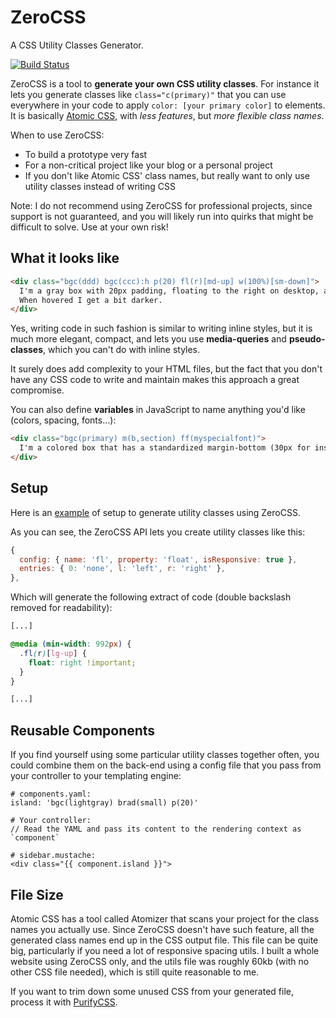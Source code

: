 # ZeroCSS

A CSS Utility Classes Generator.

[![Build Status](https://travis-ci.org/verekia/zerocss.svg?branch=master)](https://travis-ci.org/verekia/zerocss)

ZeroCSS is a tool to **generate your own CSS utility classes**. For instance it lets you generate classes like `class="c(primary)"` that you can use everywhere in your code to apply `color: [your primary color]` to elements. It is basically [Atomic CSS](http://acss.io/), with *less features*, but *more flexible class names*.

When to use ZeroCSS:
- To build a prototype very fast
- For a non-critical project like your blog or a personal project
- If you don't like Atomic CSS' class names, but really want to only use utility classes instead of writing CSS

Note: I do not recommend using ZeroCSS for professional projects, since support is not guaranteed, and you will likely run into quirks that might be difficult to solve. Use at your own risk!

## What it looks like

```html
<div class="bgc(ddd) bgc(ccc):h p(20) fl(r)[md-up] w(100%)[sm-down]">
  I'm a gray box with 20px padding, floating to the right on desktop, and full-width on mobile.
  When hovered I get a bit darker.
</div>
```

Yes, writing code in such fashion is similar to writing inline styles, but it is much more elegant, compact, and lets you use **media-queries** and **pseudo-classes**, which you can't do with inline styles.

It surely does add complexity to your HTML files, but the fact that you don't have any CSS code to write and maintain makes this approach a great compromise.

You can also define **variables** in JavaScript to name anything you'd like (colors, spacing, fonts...):

```html
<div class="bgc(primary) m(b,section) ff(myspecialfont)">
  I'm a colored box that has a standardized margin-bottom (30px for instance), and a custom font.
</div>
```

## Setup

Here is an [example](https://github.com/verekia/zerocss/tree/master/src/example) of setup to generate utility classes using ZeroCSS.

As you can see, the ZeroCSS API lets you create utility classes like this:
```javascript
{
  config: { name: 'fl', property: 'float', isResponsive: true },
  entries: { 0: 'none', l: 'left', r: 'right' },
},
```

Which will generate the following extract of code (double backslash removed for readability):

```css
[...]

@media (min-width: 992px) {
  .fl(r)[lg-up] {
    float: right !important;
  }
}

[...]
```

## Reusable Components

If you find yourself using some particular utility classes together often, you could combine them
on the back-end using a config file that you pass from your controller to your templating engine:

```
# components.yaml:
island: 'bgc(lightgray) brad(small) p(20)'

# Your controller:
// Read the YAML and pass its content to the rendering context as `component`

# sidebar.mustache:
<div class="{{ component.island }}">
```

## File Size

Atomic CSS has a tool called Atomizer that scans your project for the class names you actually use. Since ZeroCSS doesn't have such feature, all the generated class names end up in the CSS output file. This file can be quite big, particularly if you need a lot of responsive spacing utils. I built a whole website using ZeroCSS only, and the utils file was roughly 60kb (with no other CSS file needed), which is still quite reasonable to me.

If you want to trim down some unused CSS from your generated file, process it with [PurifyCSS](https://github.com/purifycss/purifycss).
